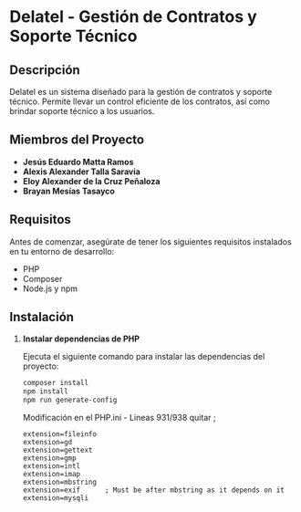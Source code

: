 # Delatel - Gestión de Contratos y Soporte Técnico

## Descripción

Delatel es un sistema diseñado para la gestión de contratos y soporte técnico. Permite llevar un control eficiente de los contratos, así como brindar soporte técnico a los usuarios.

## Miembros del Proyecto

- **Jesús Eduardo Matta Ramos**
- **Alexis Alexander Talla Saravia**
- **Eloy Alexander de la Cruz Peñaloza**
- **Brayan Mesías Tasayco**

## Requisitos

Antes de comenzar, asegúrate de tener los siguientes requisitos instalados en tu entorno de desarrollo:

- PHP
- Composer
- Node.js y npm

## Instalación

1. **Instalar dependencias de PHP**

   Ejecuta el siguiente comando para instalar las dependencias del proyecto:

   ```bash
   composer install
   npm install
   npm run generate-config
   ```

   Modificación en el PHP.ini - Lineas 931/938 quitar ;
   ```
   extension=fileinfo
   extension=gd
   extension=gettext
   extension=gmp
   extension=intl
   extension=imap
   extension=mbstring
   extension=exif      ; Must be after mbstring as it depends on it
   extension=mysqli
   ```